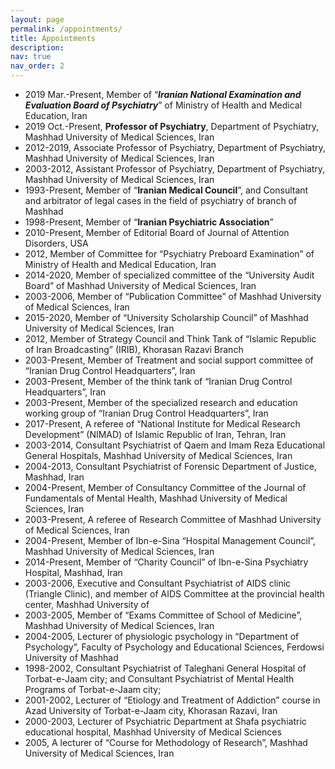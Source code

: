```yaml
---
layout: page
permalink: /appointments/
title: Appointments
description:
nav: true
nav_order: 2
---
```

- 2019 Mar.-Present, Member of “**_Iranian National Examination and Evaluation Board of Psychiatry_**” of Ministry of Health and Medical Education, Iran
- 2019 Oct.-Present, **Professor of Psychiatry**, Department of Psychiatry, Mashhad University of Medical Sciences, Iran
- 2012-2019, Associate Professor of Psychiatry, Department of Psychiatry, Mashhad University of Medical Sciences, Iran
- 2003-2012, Assistant Professor of Psychiatry, Department of Psychiatry, Mashhad University of Medical Sciences, Iran
- 1993-Present, Member of “**Iranian Medical Council**”, and Consultant and arbitrator of legal cases in the field of psychiatry of branch of Mashhad
- 1998-Present, Member of “**Iranian Psychiatric Association**”
- 2010-Present, Member of Editorial Board of Journal of Attention Disorders, USA
- 2012, Member of Committee for “Psychiatry Preboard Examination” of Ministry of Health and Medical Education, Iran
- 2014-2020, Member of specialized committee of the “University Audit Board” of Mashhad University of Medical Sciences, Iran
- 2003-2006, Member of “Publication Committee” of Mashhad University of Medical Sciences, Iran
- 2015-2020, Member of “University Scholarship Council” of Mashhad University of Medical Sciences, Iran
- 2012, Member of Strategy Council and Think Tank of “Islamic Republic of Iran Broadcasting” (IRIB), Khorasan Razavi Branch
- 2003-Present, Member of Treatment and social support committee of “Iranian Drug Control Headquarters”, Iran
- 2003-Present, Member of the think tank of “Iranian Drug Control Headquarters”, Iran
- 2003-Present, Member of the specialized research and education working group of “Iranian Drug Control Headquarters”, Iran
- 2017-Present, A referee of “National Institute for Medical Research Development” (NIMAD) of Islamic Republic of Iran, Tehran, Iran
- 2003-2014, Consultant Psychiatrist of Qaem and Imam Reza Educational General Hospitals, Mashhad University of Medical Sciences, Iran
- 2004-2013, Consultant Psychiatrist of Forensic Department of Justice, Mashhad, Iran
- 2004-Present, Member of Consultancy Committee of the Journal of Fundamentals of Mental Health, Mashhad University of Medical Sciences, Iran
- 2003-Present, A referee of Research Committee of Mashhad University of Medical Sciences, Iran
- 2004-Present, Member of Ibn-e-Sina “Hospital Management Council”, Mashhad University of Medical Sciences, Iran
- 2014-Present, Member of “Charity Council” of Ibn-e-Sina Psychiatry Hospital, Mashhad, Iran
- 2003-2006, Executive and Consultant Psychiatrist of AIDS clinic (Triangle Clinic), and member of AIDS Committee at the provincial health center, Mashhad University of 
- 2003-2005, Member of “Exams Committee of School of Medicine”, Mashhad University of Medical Sciences, Iran
- 2004-2005, Lecturer of physiologic psychology in “Department of Psychology”, Faculty of Psychology and Educational Sciences, Ferdowsi University of Mashhad
- 1998-2002, Consultant Psychiatrist of Taleghani General Hospital of Torbat-e-Jaam city; and Consultant Psychiatrist of Mental Health Programs of Torbat-e-Jaam city; 
- 2001-2002, Lecturer of “Etiology and Treatment of Addiction” course in Azad University of Torbat-e-Jaam city, Khorasan Razavi, Iran
- 2000-2003, Lecturer of Psychiatric Department at Shafa psychiatric educational hospital, Mashhad University of Medical Sciences
- 2005, A lecturer of “Course for Methodology of Research”, Mashhad University of Medical Sciences, Iran

